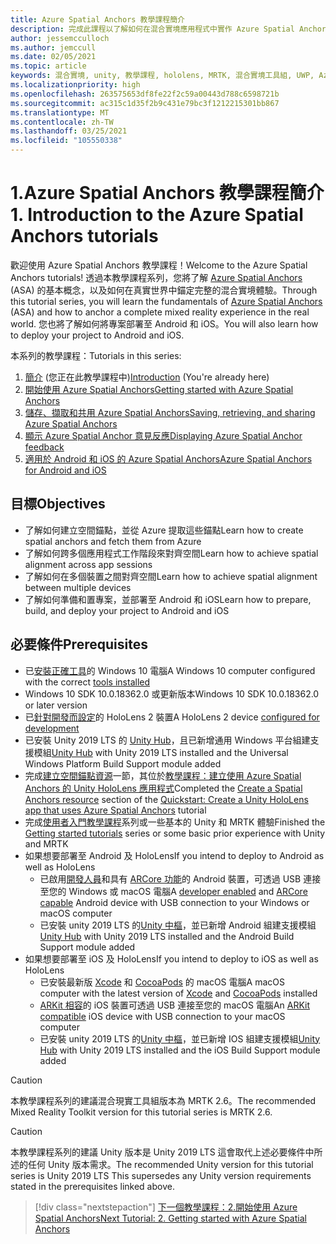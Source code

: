 ```yaml
---
title: Azure Spatial Anchors 教學課程簡介
description: 完成此課程以了解如何在混合實境應用程式中實作 Azure Spatial Anchors。
author: jessemcculloch
ms.author: jemccull
ms.date: 02/05/2021
ms.topic: article
keywords: 混合實境, unity, 教學課程, hololens, MRTK, 混合實境工具組, UWP, Azure 空間錨點, ios, android, Windows 10, ARCore, macOS, Android 建置支援, ARKit
ms.localizationpriority: high
ms.openlocfilehash: 263575653df8fe22f2c59a00443d788c6598721b
ms.sourcegitcommit: ac315c1d35f2b9c431e79bc3f1212215301bb867
ms.translationtype: MT
ms.contentlocale: zh-TW
ms.lasthandoff: 03/25/2021
ms.locfileid: "105550338"
---
```

# <a name="1-introduction-to-the-azure-spatial-anchors-tutorials"></a><span data-ttu-id="fb3b0-104">1.Azure Spatial Anchors 教學課程簡介</span><span class="sxs-lookup"><span data-stu-id="fb3b0-104">1. Introduction to the Azure Spatial Anchors tutorials</span></span>

<span data-ttu-id="fb3b0-105">歡迎使用 Azure Spatial Anchors 教學課程！</span><span class="sxs-lookup"><span data-stu-id="fb3b0-105">Welcome to the Azure Spatial Anchors tutorials!</span></span> <span data-ttu-id="fb3b0-106">透過本教學課程系列，您將了解 <a href="https://azure.microsoft.com/services/spatial-anchors" target="_blank">Azure Spatial Anchors</a> (ASA) 的基本概念，以及如何在真實世界中錨定完整的混合實境體驗。</span><span class="sxs-lookup"><span data-stu-id="fb3b0-106">Through this tutorial series, you will learn the fundamentals of <a href="https://azure.microsoft.com/services/spatial-anchors" target="_blank">Azure Spatial Anchors</a> (ASA) and how to anchor a complete mixed reality experience in the real world.</span></span> <span data-ttu-id="fb3b0-107">您也將了解如何將專案部署至 Android 和 iOS。</span><span class="sxs-lookup"><span data-stu-id="fb3b0-107">You will also learn how to deploy your project to Android and iOS.</span></span>

<span data-ttu-id="fb3b0-108">本系列的教學課程：</span><span class="sxs-lookup"><span data-stu-id="fb3b0-108">Tutorials in this series:</span></span>

1. <span data-ttu-id="fb3b0-109">[簡介](mr-learning-asa-01.md) (您正在此教學課程中)</span><span class="sxs-lookup"><span data-stu-id="fb3b0-109">[Introduction](mr-learning-asa-01.md) (You're already here)</span></span>
2. [<span data-ttu-id="fb3b0-110">開始使用 Azure Spatial Anchors</span><span class="sxs-lookup"><span data-stu-id="fb3b0-110">Getting started with Azure Spatial Anchors</span></span>](mr-learning-asa-02.md)
3. [<span data-ttu-id="fb3b0-111">儲存、擷取和共用 Azure Spatial Anchors</span><span class="sxs-lookup"><span data-stu-id="fb3b0-111">Saving, retrieving, and sharing Azure Spatial Anchors</span></span>](mr-learning-asa-03.md)
4. [<span data-ttu-id="fb3b0-112">顯示 Azure Spatial Anchor 意見反應</span><span class="sxs-lookup"><span data-stu-id="fb3b0-112">Displaying Azure Spatial Anchor feedback</span></span>](mr-learning-asa-04.md)
5. [<span data-ttu-id="fb3b0-113">適用於 Android 和 iOS 的 Azure Spatial Anchors</span><span class="sxs-lookup"><span data-stu-id="fb3b0-113">Azure Spatial Anchors for Android and iOS</span></span>](mr-learning-asa-05.md)

## <a name="objectives"></a><span data-ttu-id="fb3b0-114">目標</span><span class="sxs-lookup"><span data-stu-id="fb3b0-114">Objectives</span></span>

* <span data-ttu-id="fb3b0-115">了解如何建立空間錨點，並從 Azure 提取這些錨點</span><span class="sxs-lookup"><span data-stu-id="fb3b0-115">Learn how to create spatial anchors and fetch them from Azure</span></span>
* <span data-ttu-id="fb3b0-116">了解如何跨多個應用程式工作階段來對齊空間</span><span class="sxs-lookup"><span data-stu-id="fb3b0-116">Learn how to achieve spatial alignment across app sessions</span></span>
* <span data-ttu-id="fb3b0-117">了解如何在多個裝置之間對齊空間</span><span class="sxs-lookup"><span data-stu-id="fb3b0-117">Learn how to achieve spatial alignment between multiple devices</span></span>
* <span data-ttu-id="fb3b0-118">了解如何準備和置專案，並部署至 Android 和 iOS</span><span class="sxs-lookup"><span data-stu-id="fb3b0-118">Learn how to prepare, build, and deploy your project to Android and iOS</span></span>

## <a name="prerequisites"></a><span data-ttu-id="fb3b0-119">必要條件</span><span class="sxs-lookup"><span data-stu-id="fb3b0-119">Prerequisites</span></span>

* <span data-ttu-id="fb3b0-120">已[安裝正確工具](../../install-the-tools.md)的 Windows 10 電腦</span><span class="sxs-lookup"><span data-stu-id="fb3b0-120">A Windows 10 computer configured with the correct [tools installed](../../install-the-tools.md)</span></span>
* <span data-ttu-id="fb3b0-121">Windows 10 SDK 10.0.18362.0 或更新版本</span><span class="sxs-lookup"><span data-stu-id="fb3b0-121">Windows 10 SDK 10.0.18362.0 or later version</span></span>
* <span data-ttu-id="fb3b0-122">已[針對開發而設定](../../platform-capabilities-and-apis/using-visual-studio.md#enabling-developer-mode)的 HoloLens 2 裝置</span><span class="sxs-lookup"><span data-stu-id="fb3b0-122">A HoloLens 2 device [configured for development](../../platform-capabilities-and-apis/using-visual-studio.md#enabling-developer-mode)</span></span>
* <span data-ttu-id="fb3b0-123">已安裝 Unity 2019 LTS 的 <a href="https://docs.unity3d.com/Manual/GettingStartedInstallingHub.html" target="_blank">Unity Hub</a>，且已新增通用 Windows 平台組建支援模組</span><span class="sxs-lookup"><span data-stu-id="fb3b0-123"><a href="https://docs.unity3d.com/Manual/GettingStartedInstallingHub.html" target="_blank">Unity Hub</a> with Unity 2019 LTS installed and the Universal Windows Platform Build Support module added</span></span>
* <span data-ttu-id="fb3b0-124">完成[建立空間錨點資源](/azure/spatial-anchors/quickstarts/get-started-unity-hololens#create-a-spatial-anchors-resource)一節，其位於[教學課程：建立使用 Azure Spatial Anchors 的 Unity HoloLens 應用程式](/azure/spatial-anchors/quickstarts/get-started-unity-hololens)</span><span class="sxs-lookup"><span data-stu-id="fb3b0-124">Completed the [Create a Spatial Anchors resource](/azure/spatial-anchors/quickstarts/get-started-unity-hololens#create-a-spatial-anchors-resource) section of the [Quickstart: Create a Unity HoloLens app that uses Azure Spatial Anchors](/azure/spatial-anchors/quickstarts/get-started-unity-hololens) tutorial</span></span>
* <span data-ttu-id="fb3b0-125">完成[使用者入門教學課程](mr-learning-base-01.md)系列或一些基本的 Unity 和 MRTK 體驗</span><span class="sxs-lookup"><span data-stu-id="fb3b0-125">Finished the [Getting started tutorials](mr-learning-base-01.md) series or some basic prior experience with Unity and MRTK</span></span>
* <span data-ttu-id="fb3b0-126">如果想要部署至 Android 及 HoloLens</span><span class="sxs-lookup"><span data-stu-id="fb3b0-126">If you intend to deploy to Android as well as HoloLens</span></span>
  * <span data-ttu-id="fb3b0-127">已啟用<a href="https://developer.android.com/studio/debug/dev-options" target="_blank">開發人員</a>和具有 <a href="https://developers.google.com/ar/discover/supported-devices" target="_blank">ARCore 功能</a>的 Android 裝置，可透過 USB 連接至您的 Windows 或 macOS 電腦</span><span class="sxs-lookup"><span data-stu-id="fb3b0-127">A <a href="https://developer.android.com/studio/debug/dev-options" target="_blank">developer enabled</a> and <a href="https://developers.google.com/ar/discover/supported-devices" target="_blank">ARCore capable</a> Android device with USB connection to your Windows or macOS computer</span></span>
  * <span data-ttu-id="fb3b0-128">已安裝 unity 2019 LTS 的<a href="https://docs.unity3d.com/Manual/GettingStartedInstallingHub.html" target="_blank">Unity 中樞</a>，並已新增 Android 組建支援模組</span><span class="sxs-lookup"><span data-stu-id="fb3b0-128"><a href="https://docs.unity3d.com/Manual/GettingStartedInstallingHub.html" target="_blank">Unity Hub</a> with Unity 2019 LTS installed and the Android Build Support module added</span></span>
* <span data-ttu-id="fb3b0-129">如果想要部署至 iOS 及 HoloLens</span><span class="sxs-lookup"><span data-stu-id="fb3b0-129">If you intend to deploy to iOS as well as HoloLens</span></span>
  * <span data-ttu-id="fb3b0-130">已安裝最新版 <a href="https://geo.itunes.apple.com/us/app/xcode/id497799835?mt=12" target="_blank">Xcode</a> 和 <a href="https://cocoapods.org" target="_blank">CocoaPods</a> 的 macOS 電腦</span><span class="sxs-lookup"><span data-stu-id="fb3b0-130">A macOS computer with the latest version of <a href="https://geo.itunes.apple.com/us/app/xcode/id497799835?mt=12" target="_blank">Xcode</a> and <a href="https://cocoapods.org" target="_blank">CocoaPods</a> installed</span></span>
  * <span data-ttu-id="fb3b0-131"><a href="https://developer.apple.com/documentation/arkit/verifying_device_support_and_user_permission" target="_blank">ARKit 相容</a>的 iOS 裝置可透過 USB 連接至您的 macOS 電腦</span><span class="sxs-lookup"><span data-stu-id="fb3b0-131">An <a href="https://developer.apple.com/documentation/arkit/verifying_device_support_and_user_permission" target="_blank">ARKit compatible</a> iOS device with USB connection to your macOS computer</span></span>
  * <span data-ttu-id="fb3b0-132">已安裝 unity 2019 LTS 的<a href="https://docs.unity3d.com/Manual/GettingStartedInstallingHub.html" target="_blank">Unity 中樞</a>，並已新增 IOS 組建支援模組</span><span class="sxs-lookup"><span data-stu-id="fb3b0-132"><a href="https://docs.unity3d.com/Manual/GettingStartedInstallingHub.html" target="_blank">Unity Hub</a> with Unity 2019 LTS installed and the iOS Build Support module added</span></span>

> [!CAUTION]
> <span data-ttu-id="fb3b0-133">本教學課程系列的建議混合現實工具組版本為 MRTK 2.6。</span><span class="sxs-lookup"><span data-stu-id="fb3b0-133">The recommended Mixed Reality Toolkit version for this tutorial series is MRTK 2.6.</span></span>

> [!CAUTION]
> <span data-ttu-id="fb3b0-134">本教學課程系列的建議 Unity 版本是 Unity 2019 LTS 這會取代上述必要條件中所述的任何 Unity 版本需求。</span><span class="sxs-lookup"><span data-stu-id="fb3b0-134">The recommended Unity version for this tutorial series is Unity 2019 LTS This supersedes any Unity version requirements stated in the prerequisites linked above.</span></span>

> [!div class="nextstepaction"]
> [<span data-ttu-id="fb3b0-135">下一個教學課程：2.開始使用 Azure Spatial Anchors</span><span class="sxs-lookup"><span data-stu-id="fb3b0-135">Next Tutorial: 2. Getting started with Azure Spatial Anchors</span></span>](mr-learning-asa-02.md)